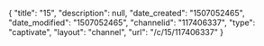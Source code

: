 {
    "title": "15",
    "description": null,
    "date_created": "1507052465",
    "date_modified": "1507052465",
    "channelid": "117406337",
    "type": "captivate",
    "layout": "channel",
    "url": "\/c\/15\/117406337"
}